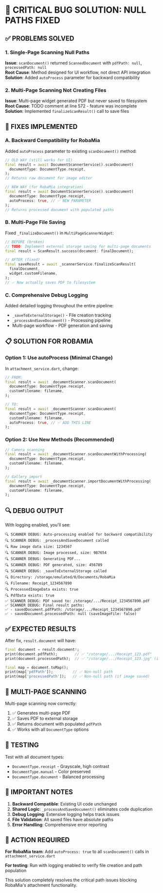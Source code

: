 # 🚨 CRITICAL BUG SOLUTION: NULL PATHS FIXED

## ✅ PROBLEMS SOLVED

### 1. **Single-Page Scanning Null Paths**
**Issue**: `scanDocument()` returned `ScannedDocument` with `pdfPath: null`, `processedPath: null`  
**Root Cause**: Method designed for UI workflow, not direct API integration  
**Solution**: Added `autoProcess` parameter for backward compatibility

### 2. **Multi-Page Scanning Not Creating Files**  
**Issue**: Multi-page widget generated PDF but never saved to filesystem  
**Root Cause**: TODO comment at line 572 - feature was incomplete  
**Solution**: Implemented `finalizeScanResult()` call to save files

## 🔧 FIXES IMPLEMENTED

### A. **Backward Compatibility for RobaMia**

Added `autoProcess` parameter to existing `scanDocument()` method:

```dart
// OLD WAY (still works for UI)
final result = await DocumentScannerService().scanDocument(
  documentType: DocumentType.receipt,
);
// Returns raw document for image editor

// NEW WAY (for RobaMia integration)
final result = await DocumentScannerService().scanDocument(
  documentType: DocumentType.receipt,
  autoProcess: true, // ✅ NEW PARAMETER
);
// Returns processed document with populated paths
```

### B. **Multi-Page File Saving**

Fixed `_finalizeDocument()` in `MultiPageScannerWidget`:

```dart
// BEFORE (broken)
// TODO: Implement external storage saving for multi-page documents
final result = ScanResult.success(document: finalDocument);

// AFTER (fixed)
final saveResult = await _scannerService.finalizeScanResult(
  finalDocument,
  widget.customFilename,
);
// ✅ Now actually saves PDF to filesystem
```

### C. **Comprehensive Debug Logging**

Added detailed logging throughout the entire pipeline:
- `_saveToExternalStorage()` - File creation tracking
- `_processAndSaveDocument()` - Processing pipeline 
- Multi-page workflow - PDF generation and saving

## 📋 SOLUTION FOR ROBAMIA

### Option 1: Use autoProcess (Minimal Change)

In `attachment_service.dart`, change:

```dart
// FROM:
final result = await _documentScanner.scanDocument(
  documentType: DocumentType.receipt,
  customFilename: filename,
);

// TO:
final result = await _documentScanner.scanDocument(
  documentType: DocumentType.receipt,
  customFilename: filename,
  autoProcess: true, // ✅ ADD THIS LINE
);
```

### Option 2: Use New Methods (Recommended)

```dart
// Camera scanning
final result = await _documentScanner.scanDocumentWithProcessing(
  documentType: DocumentType.receipt,
  customFilename: filename,
);

// Gallery import  
final result = await _documentScanner.importDocumentWithProcessing(
  documentType: DocumentType.receipt,
  customFilename: filename,
);
```

## 🔍 DEBUG OUTPUT

With logging enabled, you'll see:

```
🔍 SCANNER DEBUG: Auto-processing enabled for backward compatibility
🔍 SCANNER DEBUG: _processAndSaveDocument called
🔍 Raw image data size: 1234567
🔍 SCANNER DEBUG: Image processed, size: 987654
🔍 SCANNER DEBUG: Generating PDF...
🔍 SCANNER DEBUG: PDF generated, size: 456789
🔍 SCANNER DEBUG: _saveToExternalStorage called
🔍 Directory: /storage/emulated/0/Documents/RobaMia
🔍 Filename: Receipt_1234567890
🔍 ProcessedImageData exists: true
🔍 PdfData exists: true
✅ SCANNER DEBUG: PDF saved to: /storage/.../Receipt_1234567890.pdf
✅ SCANNER DEBUG: Final result paths:
✅ - savedDocument.pdfPath: /storage/.../Receipt_1234567890.pdf
✅ - savedDocument.processedPath: null (saveImageFile: false)
```

## ✅ EXPECTED RESULTS

After fix, `result.document` will have:

```dart
final document = result.document!;
print(document.pdfPath);        // ✅ "/storage/.../Receipt_123.pdf"
print(document.processedPath);  // ✅ "/storage/.../Receipt_123.jpg" (if saveImageFile: true)

final map = document.toMap();
print(map['pdfPath']);         // ✅ Non-null path
print(map['processedPath']);   // ✅ Non-null path (if image saved)
```

## 🔄 MULTI-PAGE SCANNING

Multi-page scanning now correctly:
1. ✅ Generates multi-page PDF
2. ✅ Saves PDF to external storage  
3. ✅ Returns document with populated `pdfPath`
4. ✅ Works with all `DocumentType` options

## 🧪 TESTING

Test with all document types:
- `DocumentType.receipt` - Grayscale, high contrast
- `DocumentType.manual` - Color preserved  
- `DocumentType.document` - Balanced processing

## 📝 IMPORTANT NOTES

1. **Backward Compatible**: Existing UI code unchanged
2. **Shared Logic**: `_processAndSaveDocument()` eliminates code duplication
3. **Debug Logging**: Extensive logging helps track issues
4. **File Validation**: All saved files have absolute paths
5. **Error Handling**: Comprehensive error reporting

## 🎯 ACTION REQUIRED

**For RobaMia team**: Add `autoProcess: true` to all `scanDocument()` calls in `attachment_service.dart`

**For testing**: Run with logging enabled to verify file creation and path population

This solution completely resolves the critical path issues blocking RobaMia's attachment functionality.